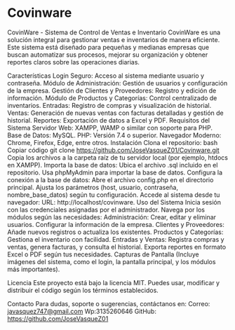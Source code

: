 # Covinware
CovinWare - Sistema de Control de Ventas e Inventario
CovinWare es una solución integral para gestionar ventas e inventarios de manera eficiente. Este sistema está diseñado para pequeñas y medianas empresas que buscan automatizar sus procesos, mejorar su organización y obtener reportes claros sobre las operaciones diarias.

Características
Login Seguro: Acceso al sistema mediante usuario y contraseña.
Módulo de Administración: Gestión de usuarios y configuración de la empresa.
Gestión de Clientes y Proveedores: Registro y edición de información.
Módulo de Productos y Categorías: Control centralizado de inventarios.
Entradas: Registro de compras y visualización de historial.
Ventas: Generación de nuevas ventas con facturas detalladas y gestión de historial.
Reportes: Exportación de datos a Excel y PDF.
Requisitos del Sistema
Servidor Web: XAMPP, WAMP o similar con soporte para PHP.
Base de Datos: MySQL.
PHP: Versión 7.4 o superior.
Navegador Moderno: Chrome, Firefox, Edge, entre otros.
Instalación
Clona el repositorio:
bash
Copiar código
git clone https://github.com/JoseVasqueZ01/Covinware.git
Copia los archivos a la carpeta raíz de tu servidor local (por ejemplo, htdocs en XAMPP).
Importa la base de datos:
Ubica el archivo .sql incluido en el repositorio.
Usa phpMyAdmin para importar la base de datos.
Configura la conexión a la base de datos:
Abre el archivo config.php en el directorio principal.
Ajusta los parámetros (host, usuario, contraseña, nombre_base_datos) según tu configuración.
Accede al sistema desde tu navegador:
URL: http://localhost/covinware.
Uso del Sistema
Inicia sesión con las credenciales asignadas por el administrador.
Navega por los módulos según las necesidades:
Administración: Crear, editar y eliminar usuarios. Configurar la información de la empresa.
Clientes y Proveedores: Añade nuevos registros o actualiza los existentes.
Productos y Categorías: Gestiona el inventario con facilidad.
Entradas y Ventas: Registra compras y ventas, genera facturas, y consulta el historial.
Exporta reportes en formato Excel o PDF según tus necesidades.
Capturas de Pantalla
(Incluye imágenes del sistema, como el login, la pantalla principal, y los módulos más importantes).

Licencia
Este proyecto está bajo la licencia MIT. Puedes usar, modificar y distribuir el código según los términos establecidos.

Contacto
Para dudas, soporte o sugerencias, contáctanos en:
Correo: javasquez747@gmail.com
Wp:3135260646
GitHub: https://github.com/JoseVasqueZ01

